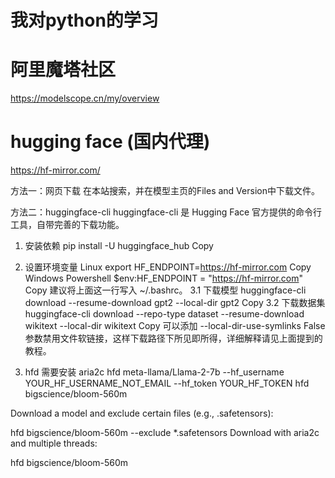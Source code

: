 # 我对python的学习

# 阿里魔塔社区
https://modelscope.cn/my/overview

# hugging face (国内代理)
https://hf-mirror.com/

方法一：网页下载
在本站搜索，并在模型主页的Files and Version中下载文件。

方法二：huggingface-cli
huggingface-cli 是 Hugging Face 官方提供的命令行工具，自带完善的下载功能。

1. 安装依赖
pip install -U huggingface_hub
Copy
2. 设置环境变量
Linux
export HF_ENDPOINT=https://hf-mirror.com
Copy
Windows Powershell
$env:HF_ENDPOINT = "https://hf-mirror.com"
Copy
建议将上面这一行写入 ~/.bashrc。
3.1 下载模型
huggingface-cli download --resume-download gpt2 --local-dir gpt2
Copy
3.2 下载数据集
huggingface-cli download --repo-type dataset --resume-download wikitext --local-dir wikitext
Copy
可以添加 --local-dir-use-symlinks False 参数禁用文件软链接，这样下载路径下所见即所得，详细解释请见上面提到的教程。


4. hfd 
需要安装 aria2c
hfd meta-llama/Llama-2-7b --hf_username YOUR_HF_USERNAME_NOT_EMAIL --hf_token YOUR_HF_TOKEN
hfd bigscience/bloom-560m

Download a model and exclude certain files (e.g., .safetensors):

hfd bigscience/bloom-560m --exclude *.safetensors
Download with aria2c and multiple threads:

hfd bigscience/bloom-560m




